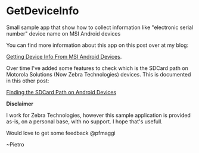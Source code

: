 GetDeviceInfo
=============

Small sample app that show how to collect information like "electronic serial number" device name on MSI Android devices

You can find more information about this app on this post over at my blog:

[Getting Device Info From MSI Android Devices](http://pietromaggi.com/blog/getting-device-info-from-msi-android-devices/).

Over time I've added some features to check which is the SDCard path on Motorola Solutions (Now Zebra Technologies) devices. This is documented in this other post:

[Finding the SDCard Path on Android Devices](http://pietromaggi.com/blog/finding-the-sdcard-path-on-android-devices/)

**Disclaimer**

I work for Zebra Technologies, however this sample application is provided as-is, on a personal base, with no support. I hope that's usefull.

Would love to get some feedback @pfmaggi

~Pietro